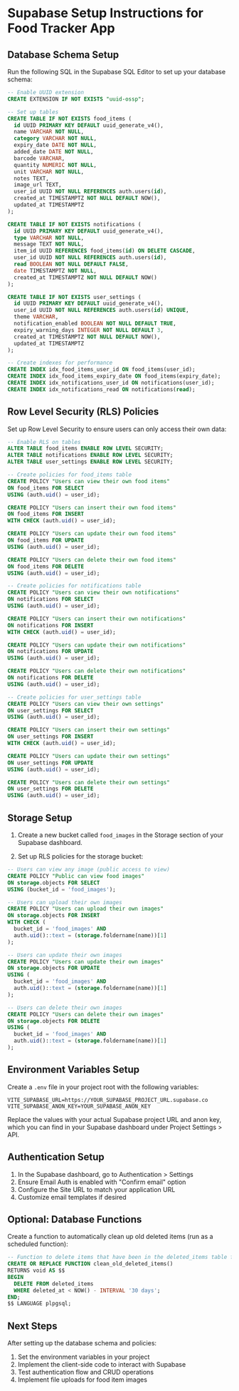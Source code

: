 
# Supabase Setup Instructions for Food Tracker App

## Database Schema Setup

Run the following SQL in the Supabase SQL Editor to set up your database schema:

```sql
-- Enable UUID extension
CREATE EXTENSION IF NOT EXISTS "uuid-ossp";

-- Set up tables
CREATE TABLE IF NOT EXISTS food_items (
  id UUID PRIMARY KEY DEFAULT uuid_generate_v4(),
  name VARCHAR NOT NULL,
  category VARCHAR NOT NULL,
  expiry_date DATE NOT NULL,
  added_date DATE NOT NULL,
  barcode VARCHAR,
  quantity NUMERIC NOT NULL,
  unit VARCHAR NOT NULL,
  notes TEXT,
  image_url TEXT,
  user_id UUID NOT NULL REFERENCES auth.users(id),
  created_at TIMESTAMPTZ NOT NULL DEFAULT NOW(),
  updated_at TIMESTAMPTZ
);

CREATE TABLE IF NOT EXISTS notifications (
  id UUID PRIMARY KEY DEFAULT uuid_generate_v4(),
  type VARCHAR NOT NULL,
  message TEXT NOT NULL,
  item_id UUID REFERENCES food_items(id) ON DELETE CASCADE,
  user_id UUID NOT NULL REFERENCES auth.users(id),
  read BOOLEAN NOT NULL DEFAULT FALSE,
  date TIMESTAMPTZ NOT NULL,
  created_at TIMESTAMPTZ NOT NULL DEFAULT NOW()
);

CREATE TABLE IF NOT EXISTS user_settings (
  id UUID PRIMARY KEY DEFAULT uuid_generate_v4(),
  user_id UUID NOT NULL REFERENCES auth.users(id) UNIQUE,
  theme VARCHAR,
  notification_enabled BOOLEAN NOT NULL DEFAULT TRUE,
  expiry_warning_days INTEGER NOT NULL DEFAULT 3,
  created_at TIMESTAMPTZ NOT NULL DEFAULT NOW(),
  updated_at TIMESTAMPTZ
);

-- Create indexes for performance
CREATE INDEX idx_food_items_user_id ON food_items(user_id);
CREATE INDEX idx_food_items_expiry_date ON food_items(expiry_date);
CREATE INDEX idx_notifications_user_id ON notifications(user_id);
CREATE INDEX idx_notifications_read ON notifications(read);
```

## Row Level Security (RLS) Policies

Set up Row Level Security to ensure users can only access their own data:

```sql
-- Enable RLS on tables
ALTER TABLE food_items ENABLE ROW LEVEL SECURITY;
ALTER TABLE notifications ENABLE ROW LEVEL SECURITY;
ALTER TABLE user_settings ENABLE ROW LEVEL SECURITY;

-- Create policies for food_items table
CREATE POLICY "Users can view their own food items" 
ON food_items FOR SELECT 
USING (auth.uid() = user_id);

CREATE POLICY "Users can insert their own food items" 
ON food_items FOR INSERT 
WITH CHECK (auth.uid() = user_id);

CREATE POLICY "Users can update their own food items" 
ON food_items FOR UPDATE 
USING (auth.uid() = user_id);

CREATE POLICY "Users can delete their own food items" 
ON food_items FOR DELETE 
USING (auth.uid() = user_id);

-- Create policies for notifications table
CREATE POLICY "Users can view their own notifications" 
ON notifications FOR SELECT 
USING (auth.uid() = user_id);

CREATE POLICY "Users can insert their own notifications" 
ON notifications FOR INSERT 
WITH CHECK (auth.uid() = user_id);

CREATE POLICY "Users can update their own notifications" 
ON notifications FOR UPDATE 
USING (auth.uid() = user_id);

CREATE POLICY "Users can delete their own notifications" 
ON notifications FOR DELETE 
USING (auth.uid() = user_id);

-- Create policies for user_settings table
CREATE POLICY "Users can view their own settings" 
ON user_settings FOR SELECT 
USING (auth.uid() = user_id);

CREATE POLICY "Users can insert their own settings" 
ON user_settings FOR INSERT 
WITH CHECK (auth.uid() = user_id);

CREATE POLICY "Users can update their own settings" 
ON user_settings FOR UPDATE 
USING (auth.uid() = user_id);

CREATE POLICY "Users can delete their own settings" 
ON user_settings FOR DELETE 
USING (auth.uid() = user_id);
```

## Storage Setup

1. Create a new bucket called `food_images` in the Storage section of your Supabase dashboard.

2. Set up RLS policies for the storage bucket:

```sql
-- Users can view any image (public access to view)
CREATE POLICY "Public can view food images" 
ON storage.objects FOR SELECT 
USING (bucket_id = 'food_images');

-- Users can upload their own images
CREATE POLICY "Users can upload their own images" 
ON storage.objects FOR INSERT 
WITH CHECK (
  bucket_id = 'food_images' AND 
  auth.uid()::text = (storage.foldername(name))[1]
);

-- Users can update their own images
CREATE POLICY "Users can update their own images" 
ON storage.objects FOR UPDATE 
USING (
  bucket_id = 'food_images' AND 
  auth.uid()::text = (storage.foldername(name))[1]
);

-- Users can delete their own images
CREATE POLICY "Users can delete their own images" 
ON storage.objects FOR DELETE 
USING (
  bucket_id = 'food_images' AND 
  auth.uid()::text = (storage.foldername(name))[1]
);
```

## Environment Variables Setup

Create a `.env` file in your project root with the following variables:

```
VITE_SUPABASE_URL=https://YOUR_SUPABASE_PROJECT_URL.supabase.co
VITE_SUPABASE_ANON_KEY=YOUR_SUPABASE_ANON_KEY
```

Replace the values with your actual Supabase project URL and anon key, which you can find in your Supabase dashboard under Project Settings > API.

## Authentication Setup

1. In the Supabase dashboard, go to Authentication > Settings
2. Ensure Email Auth is enabled with "Confirm email" option
3. Configure the Site URL to match your application URL
4. Customize email templates if desired

## Optional: Database Functions

Create a function to automatically clean up old deleted items (run as a scheduled function):

```sql
-- Function to delete items that have been in the deleted_items table for more than 30 days
CREATE OR REPLACE FUNCTION clean_old_deleted_items()
RETURNS void AS $$
BEGIN
  DELETE FROM deleted_items
  WHERE deleted_at < NOW() - INTERVAL '30 days';
END;
$$ LANGUAGE plpgsql;
```

## Next Steps

After setting up the database schema and policies:

1. Set the environment variables in your project
2. Implement the client-side code to interact with Supabase
3. Test authentication flow and CRUD operations
4. Implement file uploads for food item images
